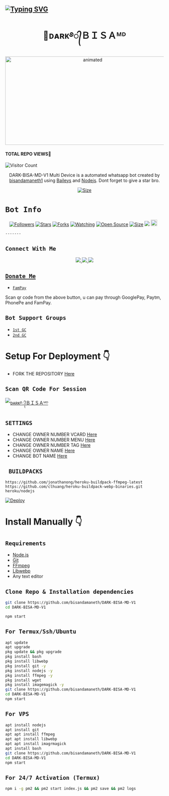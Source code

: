 

## [![Typing SVG](https://readme-typing-svg.herokuapp.com?font=Rockstar-ExtraBold&color=F33A6A&lines=WELCOME+TO+ᴅᴀʀᴋ+ＢＩＳＡ+ᴹᴰ+WP+BOT.;CREATED+BY+BISA+YT;BEST+MULTIDEVICE+WA+BOT;THANKS+FOR+VISITING+MY+GIT;SUBSCRIBE+MY+YOU+TUBE+CHANNEL)](https://git.io/typing-svg)


<h1 align="center">👑ᴅᴀʀᴋ࿔᭄ＢＩＳＡᴹᴰ<br></h1>
<p align="center">

<img src="https://media.tenor.com/images/e15cb1453a09e25bab41116d930329bf/tenor.gif" alt="animated" width="540" height="280" />
</p>

    
#### TOTAL REPO VIEWS📍
![Visitor Count](https://profile-counter.glitch.me/terror-boy/count.svg)
  
<p align="center">
DARK-BISA-MD-V1 Multi Device is a automated whatsapp bot created by <a href="https://github.com/bisandamaneth" target="_blank">bisandamaneth1</a> using <a href="https://github.com/adiwajshing/Baileys" target="_blank">Baileys</a> and <a href="https://github.com/nodejs" target="_blank">Nodejs</a>. Dont forget to give a star bro.
    </p>
    
<p align="center">
<a href="https://youtu.be/xn9RatOrbuI"><img title="Size" src="https://img.shields.io/badge/Tutorial-Video-green"></a>
</p>  
    
 # ```Bot Info```
 <p align="center">
 <a href="https://github.com/DGXeon/followers"><img title="Followers" src="https://img.shields.io/github/followers/DGXeon?color=red&style=flat-square"></a>
 <a href="https://github.com/DGXeon/CheemsBot-MD3/stargazers/"><img title="Stars" src="https://img.shields.io/github/stars/DGXeon/CheemsBot-MD3?color=blue&style=flat-square"></a>
 <a href="https://github.com/DGXeon/CheemsBot-MD3/network/members"><img title="Forks" src="https://img.shields.io/github/forks/DGXeon/CheemsBot-MD3?color=red&style=flat-square"></a>
 <a href="https://github.com/DGXeon/CheemsBot-MD3/watchers"><img title="Watching" src="https://img.shields.io/github/watchers/DGXeon/CheemsBot-MD3?label=Watchers&color=blue&style=flat-square"></a>
 <a href="https://github.com/DGXeon/CheemsBot-MD3"><img title="Open Source" src="https://img.shields.io/badge/Author-Xeon%20Bot%20Inc.-red?v=103"></a>
 <a href="https://github.com/DGXeon/CheemsBot-MD3/"><img title="Size" src="https://img.shields.io/github/repo-size/DGXeon/CheemsBot-MD3?style=flat-square&color=green"></a>
 <a href="https://hits.seeyoufarm.com"><img src="https://hits.seeyoufarm.com/api/count/incr/badge.svg?url=https%3A%2F%2Fgithub.com%2FDGXeon%2FCheemsBot-MD3&count_bg=%2379C83D&title_bg=%23555555&icon=probot.svg&icon_color=%2300FF6D&title=hits&edge_flat=false"/></a>
 <a href="https://github.com/DGXeon/CheemsBot-MD3/graphs/commit-activity"><img height="20" src="https://img.shields.io/badge/Maintained%3F-yes-green.svg"></a>&nbsp;&nbsp;
</p>
    <p align='center'>
        </p>
    
    -------
    
## ```Connect With Me```
<p align="center">
<a href="https://wa.me/94771825716"><img src="https://img.shields.io/badge/Contact ᴅᴀʀᴋ࿔᭄ＢＩＳＡ-25D366?style=for-the-badge&logo=whatsapp&logoColor=white" />
<a href="https://chat.whatsapp.com/FL1Vu6kHw159V3PFvPB5R5"><img src="https://img.shields.io/badge/Join Official GC-25D366?style=for-the-badge&logo=whatsapp&logoColor=white" />
<a href="https://youtube.com/channel/UC9yYBHDtitW6XiDFi0AMi4g"><img src="https://img.shields.io/badge/Subscribe BISA YT-ff0000?style=for-the-badge&logo=youtube&logoColor=ff000000&link=https://www.youtube.com/c/BOTINDO" /><br>
</p>

## ```Donate Me```

- [`FamPay`](https://telegra.ph/file/8737b098fd5702daeb7e0.jg)

<p align="left">
Scan qr code from the above button, u can pay through GooglePay, Paytm, PhonePe and FamPay.
</p>

## ```Bot Support Groups```

- [`1st GC`](https://chat.whatsapp.com/FL1Vu6kHw159V3PFvPB5R5)
- [`2nd GC`](https://chat.whatsapp.com/EuQjc4POlFz2nd88BHDobI)

# Setup For Deployment 👇

- FORK THE REPOSITORY [Here](https://github.com/bisandamaneth/DARK-BISA-MD-V1/fork)

## `Scan QR Code For Session`
[![ᴅᴀʀᴋ࿔᭄ＢＩＳＡᴹᴰ](https://repl.it/badge/github/quiec/whatsasena)](https://replit.com/@darklyonteam/Dark-Bisa-MD-Qr)

## `SETTINGS`

- CHANGE OWNER NUMBER VCARD [Here](https://github.com/DGXeon/Darkbisabot-MD1/blob/master/config.js#L44)
- CHANGE OWNER NUMBER MENU [Here](https://github.com/DGXeon/Darkbisabot-MD1/blob/master/config.js#L59)
- CHANGE OWNER NUMBER TAG [Here](https://github.com/DGXeon/Darkbisabot-MD1/blob/master/config.js#L58)
- CHANGE OWNER NAME [Here](https://github.com/DGXeon/Darkbisabot-MD1/blob/master/config.js#L45)
- CHANGE BOT NAME [Here](https://github.com/DGXeon/Darkbisabot-MD1/blob/master/config.js#L51)

## ` BUILDPACKS`

```
https://github.com/jonathanong/heroku-buildpack-ffmpeg-latest
https://github.com/clhuang/heroku-buildpack-webp-binaries.git
heroku/nodejs
```

[![Deploy](https://www.herokucdn.com/deploy/button.svg)](https://heroku.com/deploy?template=https://github.com/DGXeon/CheemsBot-MD3/)

# Install Manually 👇
## `Requirements`
* [Node.js](https://nodejs.org/en/)
* [Git](https://git-scm.com/downloads)
* [FFmpeg](https://github.com/BtbN/FFmpeg-Builds/releases/download/autobuild-2020-12-08-13-03/ffmpeg-n4.3.1-26-gca55240b8c-win64-gpl-4.3.zip)
* [Libwebp](https://developers.google.com/speed/webp/download)
* Any text editor
## `Clone Repo & Installation dependencies`
```bash
git clone https://github.com/bisandamaneth/DARK-BISA-MD-V1
cd DARK-BISA-MD-V1

npm start
```
## `For Termux/Ssh/Ubuntu`
```bash
apt update
apt upgrade
pkg update && pkg upgrade
pkg install bash
pkg install libwebp
pkg install git -y
pkg install nodejs -y 
pkg install ffmpeg -y 
pkg install wget
pkg install imagemagick -y
git clone https://github.com/bisandamaneth/DARK-BISA-MD-V1
cd DARK-BISA-MD-V1
npm start
```
## `For VPS`
```bash
apt install nodejs 
apt install git 
apt apt install ffmpeg 
apt apt install libwebp 
apt apt install imagrmagick
apt install bash
git clone https://github.com/bisandamaneth/DARK-BISA-MD-V1
cd DARK-BISA-MD-V1 
npm start
```
## `For 24/7 Activation (Termux)`
```bash
npm i -g pm2 && pm2 start index.js && pm2 save && pm2 logs
```

